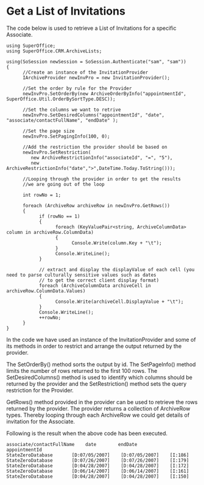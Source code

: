 <properties date="2016-06-24"
SortOrder="6"
/>

Get a List of Invitations
=========================

The code below is used to retrieve a List of Invitations for a specific Associate.

```
using SuperOffice;
using SuperOffice.CRM.ArchiveLists;
 
using(SoSession newSession = SoSession.Authenticate("sam", "sam"))
{
      //Create an instance of the InvitationProvider
      IArchiveProvider newInvPro = new InvitationProvider();
 
      //Set the order by rule for the Provider
      newInvPro.SetOrderBy(new ArchiveOrderByInfo("appointmentId", SuperOffice.Util.OrderBySortType.DESC));
           
      //Set the columns we want to retrive
      newInvPro.SetDesiredColumns("appointmentId", "date", "associate/contactFullName", "endDate" );
 
      //Set the page size
      newInvPro.SetPagingInfo(100, 0);
 
      //Add the restriction the provider should be based on
      newInvPro.SetRestriction( 
         new ArchiveRestrictionInfo("associateId", "=", "5"), 
         new ArchiveRestrictionInfo("date",">",DateTime.Today.ToString()));
 
      //Looping through the provider in order to get the results
      //we are going out of the loop
 
      int rowNo = 1;
 
      foreach (ArchiveRow archiveRow in newInvPro.GetRows())
      {
            if (rowNo == 1)
            {
                  foreach (KeyValuePair<string, ArchiveColumnData> column in archiveRow.ColumnData)
                  {
                        Console.Write(column.Key + "\t");
                  }
                  Console.WriteLine();
            }
 
            // extract and display the displayValue of each cell (you need to parse culturally sensitive values such as dates
            // to get the correct client display format)
            foreach (ArchiveColumnData archiveCell in archiveRow.ColumnData.Values)
            {
                  Console.Write(archiveCell.DisplayValue + "\t");
            }
            Console.WriteLine();
            ++rowNo;
      }    
}
```

 

In the code we have used an instance of the InvitationProvider and some of its methods in order to restrict and arrange the output returned by the provider.

The SetOrderBy() method sorts the output by id. The SetPageInfo() method limits the number of rows returned to the first 100 rows. The SetDesiredColumns() method is used to identify which columns should be returned by the provider and the SetRestriction() method sets the query restriction for the Provider.

GetRows() method provided in the provider can be used to retrieve the rows returned by the provider. The provider returns a collection of ArchiveRow types. Thereby looping through each ArchiveRow we could get details of invitation for the Associate.

Following is the result when the above code has been executed.

```
associate/contactFullName    date        endDate           appointmentId
StateZeroDatabase       [D:07/05/2007]    [D:07/05/2007]    [I:186]    
StateZeroDatabase       [D:07/26/2007]    [D:07/26/2007]    [I:179]    
StateZeroDatabase       [D:04/28/2007]    [D:04/28/2007]    [I:172]    
StateZeroDatabase       [D:06/14/2007]    [D:06/14/2007]    [I:161]    
StateZeroDatabase       [D:04/28/2007]    [D:04/28/2007]    [I:150]    
```
